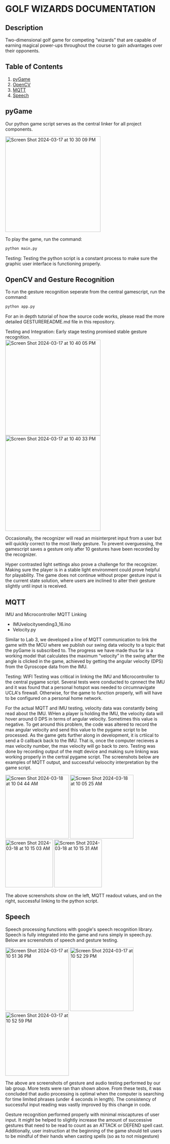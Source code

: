 # GOLF WIZARDS DOCUMENTATION

## Description

Two-dimensional golf game for competing “wizards” that are capable of earning magical power-ups throughout the course to gain advantages over their opponents.


## Table of Contents

1. [pyGame](#pyGame)
2. [OpenCV](#OpenCV)
3. [MQTT](#mqtt)
4. [Speech](#speech)

## pyGame

Our python game script serves as the central linker for all project components. 

<img width="300" alt="Screen Shot 2024-03-17 at 10 30 09 PM" src="https://github.com/ECE-180D-WS-2024/Team-4/assets/97809757/53343f65-7e6f-4c04-8d78-9d52ef812cb1">

To play the game, run the command:

```bash
python main.py
```
Testing:
Testing the python script is a constant process to make sure the graphic user interface is functioning properly.    

## OpenCV and Gesture Recognition

To run the gesture recognition seperate from the central gamescript, run the command: 

```bash
python app.py
```

For an in depth tutorial of how the source code works, please read the more detailed GESTUREREADME.md file in this repository. 

Testing and Integration:
Early stage testing promised stable gesture recognition.  
<img width="300" alt="Screen Shot 2024-03-17 at 10 40 05 PM" src="https://github.com/ECE-180D-WS-2024/Team-4/assets/97809757/dfd78fea-f1f4-481f-80ce-b2d79db0f448">
<img width="300" alt="Screen Shot 2024-03-17 at 10 40 33 PM" src="https://github.com/ECE-180D-WS-2024/Team-4/assets/97809757/f0728f65-d499-4017-9b28-134909302d20">

Occasionally, the recognizer will read an misinterpret input from a user but will quickly correct to the most likely gesture.  To prevent overguessing, the gamescript saves a gesture only after 10 gestures have been recorded by the recognizer.  

Hyper contrasted light settings also prove a challenge for the recognizer. Making sure the player is in a stable light environment could prove helpful for playability. The game does not continue without proper gesture input is the current state solution, where users are inclined to alter their gesture slightly until input is received.  

## MQTT
IMU and Microcontroller MQTT Linking
- IMUvelocitysending3_16.ino
- Velocity.py
  
Similar to Lab 3, we developed a line of MQTT communication to link the game with the MCU where we publish our swing data velocity to a topic that the pyGame is subscribed to.  The progress we have made thus far is a working model that calculates the maximum “velocity” in the swing after the angle is clicked in the game, achieved by getting the angular velocity (DPS) from the Gyroscope data from the IMU.

Testing:
WIFI Testing was critical in linking the IMU and Microcontroller to the central pygame script. 
Several tests were conducted to cpnnect the IMU and it was found that a personal hotspot was needed to circumnavigate UCLA's firewall.  Otherwise, for the game to function properly, wifi will have to be configured on a personal home network.

For the actual MQTT and IMU testing, velocity data was constantly being read about the IMU.  WHen a player is holding the IMU, the velocity data will hover around 0 DPS in terms of angular velocity.  Sometimes this value is negative. To get around this problem, the code was altered to record the max angular velocity and send this value to the pygame script to be processed.  As the game gets further along in development, it is crtiical to send a 0 callback back to the IMU.  That is, once the computer recieves a max velocity number, the max velocity will go back to zero.  Testing was done by recording output of the mqtt device and making sure linking was working properly in the certral pygame script.  The screenshots below are examples of MQTT output, and successful veloocity interpretation by the game script.  

<img width="200" alt="Screen Shot 2024-03-18 at 10 04 44 AM" src="https://github.com/ECE-180D-WS-2024/Team-4/assets/97809757/be7d6071-4a5c-449b-a168-0140b9f5ebc5">

<img width="200" alt="Screen Shot 2024-03-18 at 10 05 25 AM" src="https://github.com/ECE-180D-WS-2024/Team-4/assets/97809757/a3a79c0a-a7fe-46ac-b127-709e2ba9ca9c">

<img width="150" alt="Screen Shot 2024-03-18 at 10 15 03 AM" src="https://github.com/ECE-180D-WS-2024/Team-4/assets/97809757/26ba450e-cc0d-4fa3-85a8-00ea2b96fcb2">

<img width="150" alt="Screen Shot 2024-03-18 at 10 15 31 AM" src="https://github.com/ECE-180D-WS-2024/Team-4/assets/97809757/1a1acc17-873b-4972-9c09-2a0d97ba4d38">

The above screenshots show on the left, MQTT readout values, and on the right, successful linking to the python script. 

## Speech

Speech processing functions with google's speech recognition library.
Speech is fully integrated into the game and runs simply in speech.py.  
Below are screenshots of speech and gesture testing. 

<img width="200" alt="Screen Shot 2024-03-17 at 10 51 36 PM" src="https://github.com/ECE-180D-WS-2024/Team-4/assets/97809757/9725b321-1d10-40af-87f7-29faf9398782">
<img width="200" alt="Screen Shot 2024-03-17 at 10 52 29 PM" src="https://github.com/ECE-180D-WS-2024/Team-4/assets/97809757/fb91c1d1-2bb7-4f18-b65c-122ce28f8c4c">
<img width="200" alt="Screen Shot 2024-03-17 at 10 52 59 PM" src="https://github.com/ECE-180D-WS-2024/Team-4/assets/97809757/a666beb3-79b3-4930-a3da-2b247fc62f8c">

The above are screenshots of gesture and audio testing performed by our lab group.  More tests were ran than shown above.  From these tests, it was concluded that audio processing is optimal when the computer is searching for time limited phrases (under 4 seconds in length).  The consistency of successful input reading was vastly improved by this change in code.

Gesture recognition performed properly with minimal miscaptures of user input.  It might be helped to slightly increase the amount of successive gestures that need to be read to count as an ATTACK or DEFEND spell cast.  Additionally, user instruction at the beginning of the game should tell users to be mindful of their hands when casting spells (so as to not misgesture)  



